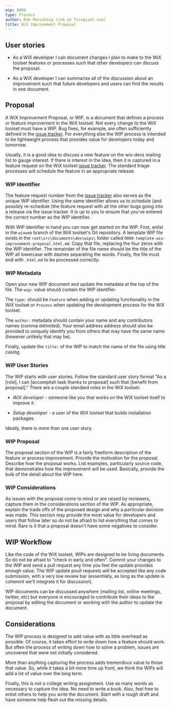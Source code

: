 ```yaml
---
wip: 0000
type: Process
author: Rob Mensching (rob at firegiant.com)
title: WiX Improvement Proposal
---
```


## User stories

* As a WiX developer I can document changes I plan to make to the WiX toolset features or processes such that other developers can discuss the proposal.

* As a WiX developer I can summarize all of the discussion about an improvement such that future developers and users can find the results in one document.

## Proposal

A WiX Improvement Proposal, or WIP, is a document that defines a process or feature
improvement in the WiX toolset. Not every change to the WiX toolset must have a WIP. Bug
fixes, for example, are often sufficiently defined in the [issue tracker]. For
everything else the WIP process is intended to be lightweight process that provides value
for developers today and tomorrow.

Usually, it is a good idea to discuss a new feature on the wix-devs mailing list to gauge interest.
If there is interest in the idea, then it is captured in a feature request on the WiX toolset 
[issue tracker]. The standard triage processes will schedule the feature in an appropriate release.

### WIP Identifier

The feature request number from the [issue tracker] also serves as the unique WIP identifier. Using
the same identifier allows us to schedule (and possibly re-schedule )the feature request with
all the other bugs going into a release via the issue tracker. It is up to you to ensure that
you've entered the correct number as the WIP identifier.

With WIP identifier in hand you can now get started on the WIP. First, enlist in the `wixweb` branch
of the WiX toolset's Git repository. A template WIP file exists in the `root\src\documents\dev\wips\`
folder called `0000-template-wix-improvement-proposal.html.md`. Copy that file, replacing the four
zeros with the WIP identifier. The remainder of the file name should be the title of the WIP
all lowercase with dashes separating the words. Finally, the file must end with `.html.md` to be
processed correctly.

### WIP Metadata

Open your new WIP document and update the metadata at the top of the file. The `wip:` value 
should contain the WIP identifier.

The `type:` should be `Feature` when adding or updating
functionality in the WiX toolset or `Process` when updating the development process for the
WiX toolset.

The `author:` metadata should contain your name and any contributors names (comma delimited). 
Your email address address should also be provided to uniquely identify you from others that
may have the same name (however unlikely that may be).

Finally, update the `title:` of the WIP to match the name of the file using title casing.

### WIP User Stories

The WIP starts with user stories. Follow the standard user story format "As a [role], I can
[accomplish task thanks to proposal] such that [benefit from proposal]." There are a couple
standard roles in the WiX toolset:

* *WiX developer* - someone like you that works on the WiX toolset itself to improve it.

* *Setup developer* - a user of the WiX toolset that builds installation packages.

Ideally, there is more than one user story.

### WIP Proposal

The proposal section of the WIP is a fairly freeform description of the feature or process
improvement. Provide the motivation for the proposal. Describe how the proposal works. List examples,
particularly source code, that demonstrates how the improvement will be used. Basically, provide
the bulk of the detail about the WIP here.

### WIP Considerations

As issues with the proposal come to mind or are raised by reviewers, capture them in the
considerations section of the WIP. As appropriate, explain the trade offs of the proposed
design and why a particular decision was made. This section may provide the most value for
developers and users that follow later so do not be afraid to list everything that comes
to mind. Rare is it that a proposal doesn't have some negatives to consider.

## WIP Workflow

Like the code of the WiX toolset, WIPs are designed to be living documents. So do not be afraid
to "check in early and often". Commit your changes to the WIP and send a pull request any time
you feel the update provides enough value. The WIP update poull requests will be accepted like
any code submission, with a very low review bar (essentially, as long as the update is coherent
we'll integrate it for discussion).

WIP documents can be discussed anywhere (mailing list, online meetings, twitter, etc) but everyone
is encouraged to contribute their ideas to the proposal by editing the document or working with
the author to update the document.

## Considerations

The WIP process is designed to add value with as little overhead as possible. Of course, it takes
effort to write down how a feature should work. But often the process of writing down how to solve
a problem, issues are uncovered that were not initially considered.

More than anything capturing the process adds tremendous value to those that value. So, while it
takes a bit more time up front, we think the WIPs will add a lot of value over the long term.

Finally, this is not a college writing assignment. Use as many words as necessary to capture the
idea. No need to write a book. Also, feel free to enlist others to help you write the document.
Start with a rough draft and have someone help flesh out the missing details.

  [issue tracker]: /issues/
